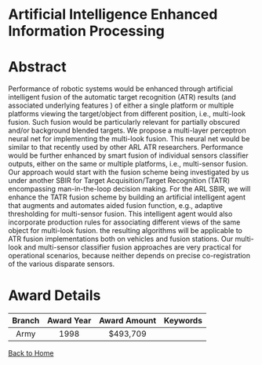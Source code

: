 
Artificial Intelligence Enhanced Information Processing
=======================================================

# Abstract


Performance of robotic systems would be enhanced through artificial intelligent fusion of the automatic target recognition (ATR) results (and associated underlying features ) of either a single platform or multiple platforms viewing the target/object from different position, i.e., multi-look fusion.  Such fusion would be particularly relevant for partially obscured and/or background blended targets.  We propose a multi-layer perceptron neural net for implementing the multi-look fusion.  This neural net would be similar to that recently used by other ARL ATR researchers.  Performance would be further enhanced by smart fusion of individual sensors classifier outputs, either on the same or multiple platforms, i.e., multi-sensor fusion.  Our approach would start with the fusion scheme being investigated by us under another SBIR for Target Acquisition/Target Recognition (TATR) encompassing man-in-the-loop decision making.  For the ARL SBIR, we will enhance the TATR fusion scheme by building an artificial intelligent agent that augments and automates aided fusion function, e.g., adaptive thresholding for multi-sensor fusion.  This intelligent agent would also incorporate production rules for associating different views of the same object for multi-look fusion.  the resulting algorithms will be applicable to ATR fusion implementations both on vehicles and fusion stations.  Our multi-look and multi-sensor classifier fusion approaches are very practical for operational scenarios, because neither depends on precise co-registration of the various disparate sensors.  

# Award Details

|Branch|Award Year|Award Amount|Keywords|
| :---: | :---: | :---: | :---: |
|Army|1998|$493,709||
  
  


[Back to Home](https://github.com/chrischow/dod_sbir_awards/CC/#845)